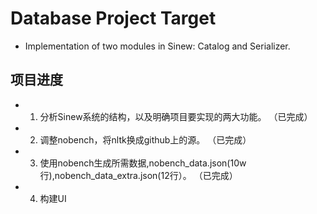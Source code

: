 # Database Project Target
* Implementation of two modules in Sinew: Catalog and Serializer.

## 项目进度

* 1. 分析Sinew系统的结构，以及明确项目要实现的两大功能。 （已完成）
* 2. 调整nobench，将nltk换成github上的源。 （已完成）
* 3. 使用nobench生成所需数据,nobench_data.json(10w行),nobench_data_extra.json(12行）。 （已完成）
* 4. 构建UI
